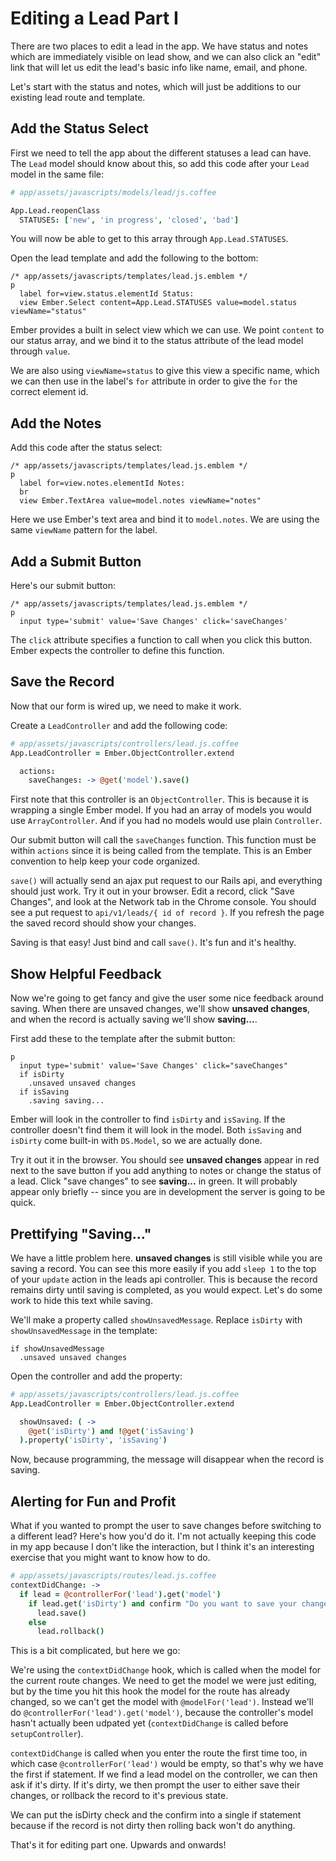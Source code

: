 # Editing a Lead Part I

There are two places to edit a lead in the app. We have status and notes which are immediately visible on lead show, and we can also click an "edit" link that will let us edit the lead's basic info like name, email, and phone.

Let's start with the status and notes, which will just be additions to our existing lead route and template.

## Add the Status Select

First we need to tell the app about the different statuses a lead can have. The `Lead` model should know about this, so add this code after your `Lead` model in the same file:

```coffee
# app/assets/javascripts/models/lead/js.coffee

App.Lead.reopenClass
  STATUSES: ['new', 'in progress', 'closed', 'bad']
```

You will now be able to get to this array through `App.Lead.STATUSES`.

Open the lead template and add the following to the bottom:

```
/* app/assets/javascripts/templates/lead.js.emblem */
p
  label for=view.status.elementId Status:
  view Ember.Select content=App.Lead.STATUSES value=model.status viewName="status"
```

Ember provides a built in select view which we can use. We point `content` to our status array, and we bind it to the status attribute of the lead model through `value`.

We are also using `viewName=status` to give this view a specific name, which we can then use in the label's `for` attribute in order to give the `for` the correct element id.

## Add the Notes

Add this code after the status select:

```
/* app/assets/javascripts/templates/lead.js.emblem */
p
  label for=view.notes.elementId Notes:
  br
  view Ember.TextArea value=model.notes viewName="notes"
```

Here we use Ember's text area and bind it to `model.notes`. We are using the same `viewName` pattern for the label.

## Add a Submit Button

Here's our submit button:

```
/* app/assets/javascripts/templates/lead.js.emblem */
p
  input type='submit' value='Save Changes' click='saveChanges'
```

The `click` attribute specifies a function to call when you click this button. Ember expects the controller to define this function.

## Save the Record

Now that our form is wired up, we need to make it work.

Create a `LeadController` and add the following code:

```coffee
# app/assets/javascripts/controllers/lead.js.coffee
App.LeadController = Ember.ObjectController.extend

  actions:
    saveChanges: -> @get('model').save()
```

First note that this controller is an `ObjectController`. This is because it is wrapping a single Ember model. If you had an array of models you would use `ArrayController`. And if you had no models would use plain `Controller`.

Our submit button will call the `saveChanges` function. This function must be within `actions` since it is being called from the template. This is an Ember convention to help keep your code organized.

`save()` will actually send an ajax put request to our Rails api, and everything should just work. Try it out in your browser. Edit a record, click "Save Changes", and look at the Network tab in the Chrome console. You should see a put request to `api/v1/leads/{ id of record }`. If you refresh the page the saved record should show your changes.

Saving is that easy! Just bind and call `save()`. It's fun and it's healthy.

## Show Helpful Feedback

Now we're going to get fancy and give the user some nice feedback around saving. When there are unsaved changes, we'll show **unsaved changes**, and when the record is actually saving we'll show **saving...**.

First add these to the template after the submit button:

```
p
  input type='submit' value='Save Changes' click="saveChanges"
  if isDirty
    .unsaved unsaved changes
  if isSaving
    .saving saving...
```

Ember will look in the controller to find `isDirty` and `isSaving`. If the controller doesn't find them it will look in the model. Both `isSaving` and `isDirty` come built-in with `DS.Model`, so we are actually done.

Try it out it in the browser. You should see **unsaved changes** appear in red next to the save button if you add anything to notes or change the status of a lead. Click "save changes" to see **saving...** in green. It will probably appear only briefly -- since you are in development the server is going to be quick.


## Prettifying "Saving..."

We have a little problem here. **unsaved changes** is still visible while you are saving a record. You can see this more easily if you add `sleep 1` to the top of your `update` action in the leads api controller. This is because the record remains dirty until saving is completed, as you would expect. Let's do some work to hide this text while saving.

We'll make a property called `showUnsavedMessage`. Replace `isDirty` with `showUnsavedMessage` in the template:

```
if showUnsavedMessage
  .unsaved unsaved changes
```

Open the controller and add the property:

```coffee
# app/assets/javascripts/controllers/lead.js.coffee
App.LeadController = Ember.ObjectController.extend

  showUnsaved: ( ->
    @get('isDirty') and !@get('isSaving')
  ).property('isDirty', 'isSaving')
```

Now, because programming, the message will disappear when the record is saving.

## Alerting for Fun and Profit

What if you wanted to prompt the user to save changes before switching to a different lead? Here's how you'd do it. I'm not actually keeping this code in my app because I don't like the interaction, but I think it's an interesting exercise that you might want to know how to do.

```coffee
# app/assets/javascripts/routes/lead.js.coffee
contextDidChange: ->
  if lead = @controllerFor('lead').get('model')
    if lead.get('isDirty') and confirm "Do you want to save your changes?"
      lead.save()
    else
      lead.rollback()
```

This is a bit complicated, but here we go:

We're using the `contextDidChange` hook, which is called when the model for the current route changes. We need to get the model we were just editing, but by the time you hit this hook the model for the route has already changed, so we can't get the model with `@modelFor('lead')`. Instead we'll do `@controllerFor('lead').get('model')`, because the controller's model hasn't actually been udpated yet (`contextDidChange` is called before `setupController`).

`contextDidChange` is called when you enter the route the first time too, in which case `@controllerFor('lead')` would be empty, so that's why we have the first if statement. If we find a lead model on the controller, we can then ask if it's dirty. If it's dirty, we then prompt the user to either save their changes, or rollback the record to it's previous state.

We can put the isDirty check and the confirm into a single if statement because if the record is not dirty then rolling back won't do anything.

That's it for editing part one. Upwards and onwards!
